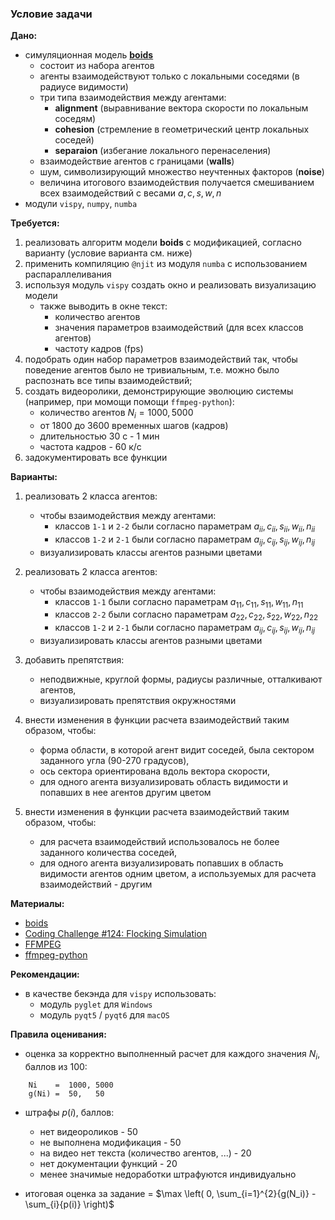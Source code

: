 ### Условие задачи


**Дано:**

- симуляционная модель [**boids**](https://www.red3d.com/cwr/boids/)
    - состоит из набора агентов
    - агенты взаимодействуют только с локальными соседями (в радиусе видимости)
    - три типа взаимодействия между агентами:
        - **alignment** (выравнивание вектора скорости по локальным соседям)
        - **cohesion** (стремление в геометрический центр локальных соседей)
        - **separaion** (избегание локального перенаселения)
    - взаимодействие агентов с границами (**walls**)
    - шум, символизирующий множество неучтенных факторов (**noise**)
    - величина итогового взаимодействия получается смешиванием всех взаимодействий с весами $a, c, s, w, n$
- модули `vispy`, `numpy`, `numba`


**Требуется:**

1. реализовать алгоритм модели **boids** с модификацией, согласно варианту (условие варианта см. ниже)
2. применить компиляцию `@njit` из модуля `numba` с использованием распараллеливания
3. используя модуль `vispy` создать окно и реализовать визуализацию модели
    - также выводить в окне текст:
        - количество агентов
        - значения параметров взаимодействий (для всех классов агентов)
        - частоту кадров (fps)
4. подобрать один набор параметров взаимодействий так, чтобы поведение агентов было не тривиальным, т.е. можно было распознать все типы взаимодействий;
5. создать видеоролики, демонстрирующие эволюцию системы (например, при момощи помощи `ffmpeg-python`):
    - количество агентов $N_i = 1000, 5000$
    - от 1800 до 3600 временных шагов (кадров)
    - длительностью 30 с - 1 мин
    - частота кадров - 60 к/с
6. задокументировать все функции


**Варианты:**

1. реализовать 2 класса агентов:

    - чтобы взаимодействия между агентами:
        - классов `1-1` и `2-2` были согласно параметрам $a_{ii}, c_{ii}, s_{ii}, w_{ii}, n_{ii}$
        - классов `1-2` и `2-1` были согласно параметрам $a_{ij}, c_{ij}, s_{ij}, w_{ij}, n_{ij}$
    - визуализировать классы агентов разными цветами

2. реализовать 2 класса агентов:
   
    - чтобы взаимодействия между агентами:
        - классов `1-1` были согласно параметрам $a_{11}, c_{11}, s_{11}, w_{11}, n_{11}$
        - классов `2-2` были согласно параметрам $a_{22}, c_{22}, s_{22}, w_{22}, n_{22}$
        - классов `1-2` и `2-1` были согласно параметрам $a_{ij}, c_{ij}, s_{ij}, w_{ij}, n_{ij}$
    - визуализировать классы агентов разными цветами

  
3. добавить препятствия:
   
    - неподвижные, круглой формы, радиусы различные, отталкивают агентов,
    - визуализировать препятствия окружностями


4. внести изменения в функции расчета взаимодействий таким образом, чтобы:
   
   - форма области, в которой агент видит соседей, была сектором заданного угла (90-270 градусов),
   - ось сектора ориентирована вдоль вектора скорости,
   - для одного агента визуализировать область видимости и попавших в нее агентов другим цветом


5. внести изменения в функции расчета взаимодействий таким образом, чтобы:
   
   - для расчета взаимодействий использовалось не более заданного количества соседей,
   - для одного агента визуализировать попавших в область видимости агентов одним цветом, а используемых для расчета взаимодействий - другим


**Материалы:**

- [boids](https://www.red3d.com/cwr/boids/)
- [Coding Challenge #124: Flocking Simulation](https://www.youtube.com/watch?v=mhjuuHl6qHM&t=1s)
- [FFMPEG](https://ffmpeg.org/)
- [ffmpeg-python](https://pypi.org/project/ffmpeg-python/)


**Рекомендации:**

- в качестве бекэнда для `vispy` использовать:
    - модуль `pyglet` для `Windows`
    - модуль `pyqt5` / `pyqt6` для `macOS`


**Правила оценивания:**

- оценка за корректно выполненный расчет для каждого значения $N_i$, баллов из 100:
```
    Ni    =  1000, 5000
    g(Ni) =  50,   50
```
    
- штрафы $p(i)$, баллов:
    - нет видеороликов - 50
    - не выполнена модификация - 50
    - на видео нет текста (количество агентов, ...) - 20
    - нет документации функций - 20
    - менее значимые недоработки штрафуются индивидуально


- итоговая оценка за задание = $\max \left( 0, \sum_{i=1}^{2}{g(N_i)} - \sum_{i}{p(i)} \right)$

